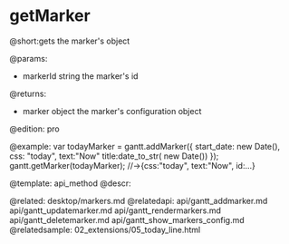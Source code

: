 getMarker
=============


@short:gets the marker's object 
	
@params:
- markerId	string	the marker's id

@returns:
- marker	object	the marker's configuration object

@edition: pro


@example:
var todayMarker = gantt.addMarker({ 
	start_date: new Date(), 
    css: "today", 
    text:"Now"
    title:date_to_str( new Date())
});
gantt.getMarker(todayMarker); //->{css:"today", text:"Now", id:...}
    
@template:	api_method
@descr:

@related:
	desktop/markers.md
@relatedapi:
	api/gantt_addmarker.md
	api/gantt_updatemarker.md
	api/gantt_rendermarkers.md
	api/gantt_deletemarker.md
    api/gantt_show_markers_config.md
@relatedsample:
	02_extensions/05_today_line.html

